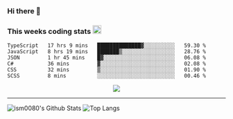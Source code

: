 ### Hi there 👋

<!--START_SECTION:giphy-->
<!--END_SECTION:giphy-->

### This weeks coding stats <img src="https://media1.giphy.com/media/LmNwrBhejkK9EFP504/giphy.gif?cid=ecf05e4723nsktnyyj53u162g7cy5rjqfg6gz06kxdg5y55g&rid=giphy.gif" width="20" height="20" />
<!--START_SECTION:waka-->

```text
TypeScript   17 hrs 9 mins   ██████████████▓░░░░░░░░░░   59.30 %
JavaScript   8 hrs 19 mins   ███████▒░░░░░░░░░░░░░░░░░   28.76 %
JSON         1 hr 45 mins    █▓░░░░░░░░░░░░░░░░░░░░░░░   06.08 %
C#           36 mins         ▓░░░░░░░░░░░░░░░░░░░░░░░░   02.08 %
CSS          32 mins         ▒░░░░░░░░░░░░░░░░░░░░░░░░   01.90 %
SCSS         8 mins          ░░░░░░░░░░░░░░░░░░░░░░░░░   00.46 %
```

<!--END_SECTION:waka-->

<!--START_SECTION:comicstrip-->
<p align="center">
 <a href="https://xkcd.com/">
 <img src="https://imgs.xkcd.com/comics/selection_bias.png" />
</a>
</p>
<!--END_SECTION:comicstrip-->

---

![ism0080's Github Stats](https://github-readme-stats.vercel.app/api?username=ism0080&show_icons=true%hide_border=true&hide=issues)
![Top Langs](https://github-readme-stats.vercel.app/api/top-langs/?username=ism0080&layout=compact)

<!--
**ism0080/ism0080** is a ✨ _special_ ✨ repository because its `README.md` (this file) appears on your GitHub profile.

Here are some ideas to get you started:

- 🔭 I’m currently working on ...
- 🌱 I’m currently learning ...
- 👯 I’m looking to collaborate on ...
- 🤔 I’m looking for help with ...
- 💬 Ask me about ...
- 📫 How to reach me: ...
- 😄 Pronouns: ...
- ⚡ Fun fact: ...
-->
